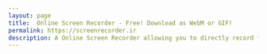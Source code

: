 ```yaml
---
layout: page
title:  Online Screen Recorder - Free! Download as WebM or GIF!
permalink: https://screenrecorder.ir
description: A Online Screen Recorder allowing you to directly record from the browser and download the record as WebM or GIF file.
---
```


